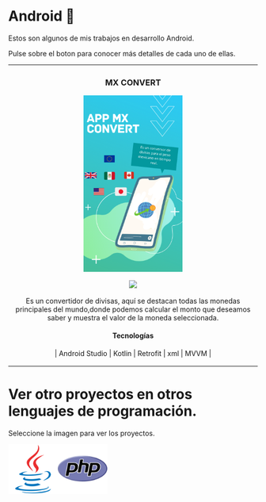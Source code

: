 # Android 📱
Estos son algunos de  mis trabajos en desarrollo Android.

Pulse sobre el boton para conocer más detalles de cada uno de ellas.

<table>
<tr>
<td width="50%">
<h3 align="center">MX CONVERT</h3>
<div align="center">
<a href="https://github.com/a95miguel/proyectos/tree/main/Android" target="_blank"><img src="/Android/AppMXConvert/src/Example1.png" width="200" alt="MX Convert"></a>
<p>
<a href="https://github.com/a95miguel/proyectos/tree/main/Android/AppMXConvert" target="_blank">
<img src="https://img.shields.io/badge/C%C3%93DIGO-80ffaa?style=for-the-badge&logo=github&logoColor=black">
</a>
</p>
<p>Es un convertidor de divisas, aquí se destacan todas las monedas principales  del mundo,donde podemos calcular el monto que deseamos saber y muestra el valor de la moneda seleccionada.</p>
<h4>Tecnologías</h4>
<p>| Android Studio | Kotlin | Retrofit | xml | MVVM |</p>
</div>                                                                                      
</td>
</table>

# Ver otro proyectos en otros lenguajes de programación.
Seleccione la imagen para ver los proyectos.

<a href="https://github.com/a95miguel/proyectos/tree/main/Java" >
  <img align="left" alt="Java" width="100px" src="/icon/java.svg" />
</a>

<a href="https://github.com/a95miguel/proyectos/tree/main/Php" >
  <img align="left" alt="Php" width="100px" src="/icon/php.svg" />
</a>
